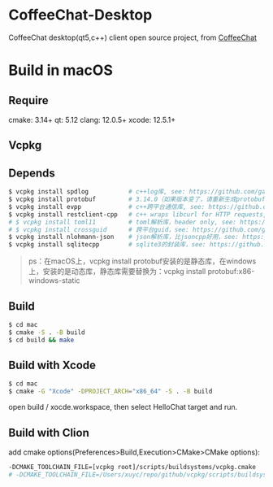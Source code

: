 # CoffeeChat-Desktop

CoffeeChat desktop(qt5,c++) client open source project, from [CoffeeChat](https://github.com/xmcy0011/CoffeeChat)

# Build in macOS

## Require

cmake: 3.14+
qt: 5.12
clang: 12.0.5+
xcode: 12.5.1+

## Vcpkg

## Depends

```bash
$ vcpkg install spdlog           # c++log库, see: https://github.com/gabime/spdlog
$ vcpkg install protobuf         # 3.14.0（如果版本变了，请重新生成protobuf文件）, see: https://github.com/protocolbuffers/protobuf
$ vcpkg install evpp             # c++跨平台通信库, see: https://github.com/Qihoo360/evpp
$ vcpkg install restclient-cpp   # c++ wraps libcurl for HTTP requests, see: https://github.com/mrtazz/restclient-cpp
# $ vcpkg install toml11         # toml解析库，header only, see: https://github.com/ToruNiina/toml11
# $ vcpkg install crossguid      # 跨平台guid，see: https://github.com/graeme-hill/crossguid
$ vcpkg install nlohmann-json    # json解析库，比jsoncpp好用，see: https://github.com/nlohmann/json
$ vcpkg install sqlitecpp        # sqlite3的封装库，see: https://github.com/SRombauts/SQLiteCpp
```

> ps：在macOS上，vcpkg install protobuf安装的是静态库，在windows上，安装的是动态库，静态库需要替换为：vcpkg install protobuf:x86-windows-static

## Build

```bash
$ cd mac
$ cmake -S . -B build
$ cd build && make
```

## Build with Xcode

```bash
$ cd mac
$ cmake -G "Xcode" -DPROJECT_ARCH="x86_64" -S . -B build
```

open build / xocde.workspace, then select HelloChat target and run.

## Build with Clion

add cmake options(Preferences>Build,Execution>CMake>CMake options): 
```bash
-DCMAKE_TOOLCHAIN_FILE=[vcpkg root]/scripts/buildsystems/vcpkg.cmake
# -DCMAKE_TOOLCHAIN_FILE=/Users/xuyc/repo/github/vcpkg/scripts/buildsystems/vcpkg.cmake
```